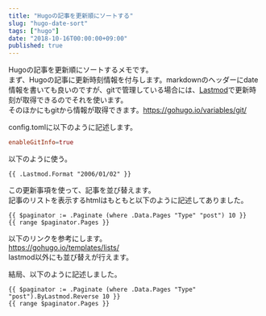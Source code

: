 ```yaml
---
title: "Hugoの記事を更新順にソートする"
slug: "hugo-date-sort"
tags: ["hugo"]
date: "2018-10-16T00:00:00+09:00"
published: true
---
```


Hugoの記事を更新順にソートするメモです。  
まず、Hugoの記事に更新時刻情報を付与します。markdownのヘッダーにdate情報を書いても良いのですが、gitで管理している場合には、[Lastmod](https://gohugo.io/functions/format/)で更新時刻が取得できるのでそれを使います。  
そのほかにもgitから情報が取得できます。https://gohugo.io/variables/git/  

config.tomlに以下のように記述します。  

```toml
enableGitInfo=true
```

以下のように使う。  

```
{{ .Lastmod.Format "2006/01/02" }}
```

この更新事項を使って、記事を並び替えます。  
記事のリストを表示するhtmlはもともと以下のように記述してありました。  

```
{{ $paginator := .Paginate (where .Data.Pages "Type" "post") 10 }}
{{ range $paginator.Pages }}
```
以下のリンクを参考にします。  
https://gohugo.io/templates/lists/  
lastmod以外にも並び替えが行えます。  

結局、以下のように記述しました。  

```
{{ $paginator := .Paginate (where .Data.Pages "Type" "post").ByLastmod.Reverse 10 }}
{{ range $paginator.Pages }}
```
